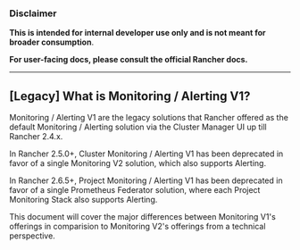 ### Disclaimer

**This is intended for internal developer use only and is not meant for broader consumption**.

**For user-facing docs, please consult the official Rancher docs.**

---

## [Legacy] What is Monitoring / Alerting V1?

Monitoring / Alerting V1 are the legacy solutions that Rancher offered as the default Monitoring / Alerting solution via the Cluster Manager UI up till Rancher 2.4.x.

In Rancher 2.5.0+, Cluster Monitoring / Alerting V1 has been deprecated in favor of a single Monitoring V2 solution, which also supports Alerting.

In Rancher 2.6.5+, Project Monitoring / Alerting V1 has been deprecated in favor of a single Prometheus Federator solution, where each Project Monitoring Stack also supports Alerting.

This document will cover the major differences between Monitoring V1's offerings in comparision to Monitoring V2's offerings from a technical perspective. 
